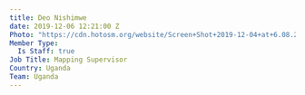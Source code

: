 ```yaml
---
title: Deo Nishimwe
date: 2019-12-06 12:21:00 Z
Photo: "https://cdn.hotosm.org/website/Screen+Shot+2019-12-04+at+6.08.28+PM-9f39ac.png"
Member Type:
  Is Staff: true
Job Title: Mapping Supervisor
Country: Uganda
Team: Uganda
---
```


